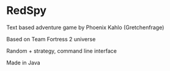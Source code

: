 # RedSpy
Text based adventure game by Phoenix Kahlo (Gretchenfrage)

Based on Team Fortress 2 universe

Random + strategy, command line interface

Made in Java